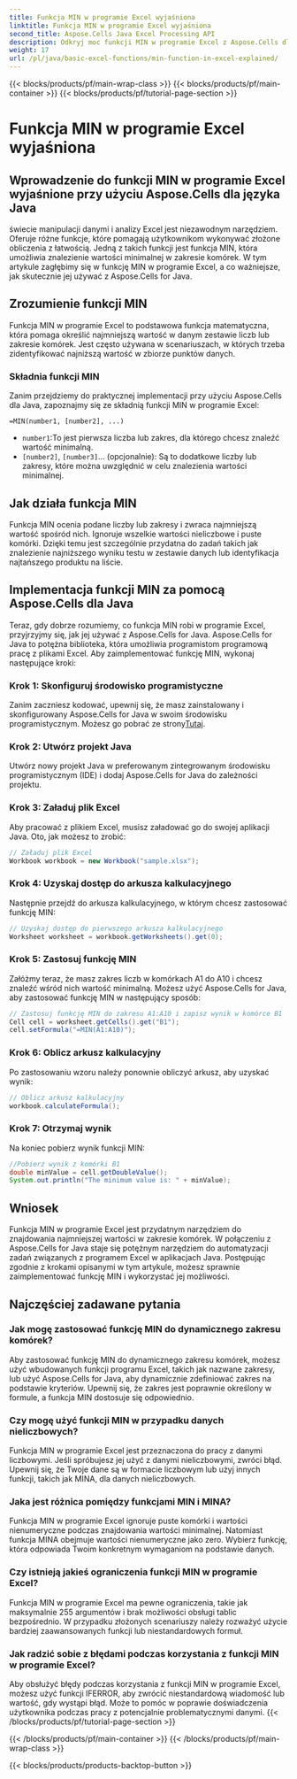 ```yaml
---
title: Funkcja MIN w programie Excel wyjaśniona
linktitle: Funkcja MIN w programie Excel wyjaśniona
second_title: Aspose.Cells Java Excel Processing API
description: Odkryj moc funkcji MIN w programie Excel z Aspose.Cells dla Javy. Naucz się bez wysiłku znajdować wartości minimalne.
weight: 17
url: /pl/java/basic-excel-functions/min-function-in-excel-explained/
---
```


{{< blocks/products/pf/main-wrap-class >}}
{{< blocks/products/pf/main-container >}}
{{< blocks/products/pf/tutorial-page-section >}}

# Funkcja MIN w programie Excel wyjaśniona


## Wprowadzenie do funkcji MIN w programie Excel wyjaśnione przy użyciu Aspose.Cells dla języka Java

świecie manipulacji danymi i analizy Excel jest niezawodnym narzędziem. Oferuje różne funkcje, które pomagają użytkownikom wykonywać złożone obliczenia z łatwością. Jedną z takich funkcji jest funkcja MIN, która umożliwia znalezienie wartości minimalnej w zakresie komórek. W tym artykule zagłębimy się w funkcję MIN w programie Excel, a co ważniejsze, jak skutecznie jej używać z Aspose.Cells for Java.

## Zrozumienie funkcji MIN

Funkcja MIN w programie Excel to podstawowa funkcja matematyczna, która pomaga określić najmniejszą wartość w danym zestawie liczb lub zakresie komórek. Jest często używana w scenariuszach, w których trzeba zidentyfikować najniższą wartość w zbiorze punktów danych.

### Składnia funkcji MIN

Zanim przejdziemy do praktycznej implementacji przy użyciu Aspose.Cells dla Java, zapoznajmy się ze składnią funkcji MIN w programie Excel:

```
=MIN(number1, [number2], ...)
```

- `number1`:To jest pierwsza liczba lub zakres, dla którego chcesz znaleźć wartość minimalną.
- `[number2]`, `[number3]`... (opcjonalnie): Są to dodatkowe liczby lub zakresy, które można uwzględnić w celu znalezienia wartości minimalnej.

## Jak działa funkcja MIN

Funkcja MIN ocenia podane liczby lub zakresy i zwraca najmniejszą wartość spośród nich. Ignoruje wszelkie wartości nieliczbowe i puste komórki. Dzięki temu jest szczególnie przydatna do zadań takich jak znalezienie najniższego wyniku testu w zestawie danych lub identyfikacja najtańszego produktu na liście.

## Implementacja funkcji MIN za pomocą Aspose.Cells dla Java

Teraz, gdy dobrze rozumiemy, co funkcja MIN robi w programie Excel, przyjrzyjmy się, jak jej używać z Aspose.Cells for Java. Aspose.Cells for Java to potężna biblioteka, która umożliwia programistom programową pracę z plikami Excel. Aby zaimplementować funkcję MIN, wykonaj następujące kroki:

### Krok 1: Skonfiguruj środowisko programistyczne

 Zanim zaczniesz kodować, upewnij się, że masz zainstalowany i skonfigurowany Aspose.Cells for Java w swoim środowisku programistycznym. Możesz go pobrać ze strony[Tutaj](https://releases.aspose.com/cells/java/).

### Krok 2: Utwórz projekt Java

Utwórz nowy projekt Java w preferowanym zintegrowanym środowisku programistycznym (IDE) i dodaj Aspose.Cells for Java do zależności projektu.

### Krok 3: Załaduj plik Excel

Aby pracować z plikiem Excel, musisz załadować go do swojej aplikacji Java. Oto, jak możesz to zrobić:

```java
// Załaduj plik Excel
Workbook workbook = new Workbook("sample.xlsx");
```

### Krok 4: Uzyskaj dostęp do arkusza kalkulacyjnego

Następnie przejdź do arkusza kalkulacyjnego, w którym chcesz zastosować funkcję MIN:

```java
// Uzyskaj dostęp do pierwszego arkusza kalkulacyjnego
Worksheet worksheet = workbook.getWorksheets().get(0);
```

### Krok 5: Zastosuj funkcję MIN

Załóżmy teraz, że masz zakres liczb w komórkach A1 do A10 i chcesz znaleźć wśród nich wartość minimalną. Możesz użyć Aspose.Cells for Java, aby zastosować funkcję MIN w następujący sposób:

```java
// Zastosuj funkcję MIN do zakresu A1:A10 i zapisz wynik w komórce B1
Cell cell = worksheet.getCells().get("B1");
cell.setFormula("=MIN(A1:A10)");
```

### Krok 6: Oblicz arkusz kalkulacyjny

Po zastosowaniu wzoru należy ponownie obliczyć arkusz, aby uzyskać wynik:

```java
// Oblicz arkusz kalkulacyjny
workbook.calculateFormula();
```

### Krok 7: Otrzymaj wynik

Na koniec pobierz wynik funkcji MIN:

```java
//Pobierz wynik z komórki B1
double minValue = cell.getDoubleValue();
System.out.println("The minimum value is: " + minValue);
```

## Wniosek

Funkcja MIN w programie Excel jest przydatnym narzędziem do znajdowania najmniejszej wartości w zakresie komórek. W połączeniu z Aspose.Cells for Java staje się potężnym narzędziem do automatyzacji zadań związanych z programem Excel w aplikacjach Java. Postępując zgodnie z krokami opisanymi w tym artykule, możesz sprawnie zaimplementować funkcję MIN i wykorzystać jej możliwości.

## Najczęściej zadawane pytania

### Jak mogę zastosować funkcję MIN do dynamicznego zakresu komórek?

Aby zastosować funkcję MIN do dynamicznego zakresu komórek, możesz użyć wbudowanych funkcji programu Excel, takich jak nazwane zakresy, lub użyć Aspose.Cells for Java, aby dynamicznie zdefiniować zakres na podstawie kryteriów. Upewnij się, że zakres jest poprawnie określony w formule, a funkcja MIN dostosuje się odpowiednio.

### Czy mogę użyć funkcji MIN w przypadku danych nieliczbowych?

Funkcja MIN w programie Excel jest przeznaczona do pracy z danymi liczbowymi. Jeśli spróbujesz jej użyć z danymi nieliczbowymi, zwróci błąd. Upewnij się, że Twoje dane są w formacie liczbowym lub użyj innych funkcji, takich jak MINA, dla danych nieliczbowych.

### Jaka jest różnica pomiędzy funkcjami MIN i MINA?

Funkcja MIN w programie Excel ignoruje puste komórki i wartości nienumeryczne podczas znajdowania wartości minimalnej. Natomiast funkcja MINA obejmuje wartości nienumeryczne jako zero. Wybierz funkcję, która odpowiada Twoim konkretnym wymaganiom na podstawie danych.

### Czy istnieją jakieś ograniczenia funkcji MIN w programie Excel?

Funkcja MIN w programie Excel ma pewne ograniczenia, takie jak maksymalnie 255 argumentów i brak możliwości obsługi tablic bezpośrednio. W przypadku złożonych scenariuszy należy rozważyć użycie bardziej zaawansowanych funkcji lub niestandardowych formuł.

### Jak radzić sobie z błędami podczas korzystania z funkcji MIN w programie Excel?

Aby obsłużyć błędy podczas korzystania z funkcji MIN w programie Excel, możesz użyć funkcji IFERROR, aby zwrócić niestandardową wiadomość lub wartość, gdy wystąpi błąd. Może to pomóc w poprawie doświadczenia użytkownika podczas pracy z potencjalnie problematycznymi danymi.
{{< /blocks/products/pf/tutorial-page-section >}}

{{< /blocks/products/pf/main-container >}}
{{< /blocks/products/pf/main-wrap-class >}}

{{< blocks/products/products-backtop-button >}}
